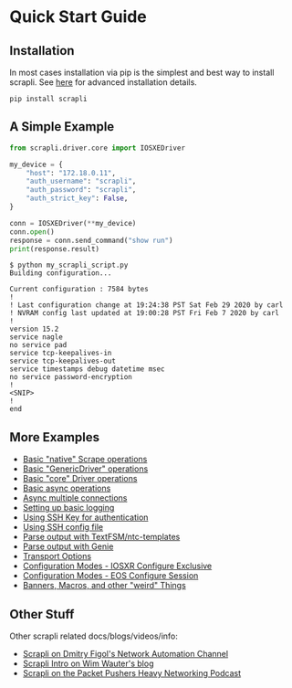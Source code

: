 # Quick Start Guide


## Installation

In most cases installation via pip is the simplest and best way to install scrapli.
See [here](/user_guide/installation) for advanced installation details.

```
pip install scrapli
```


## A Simple Example

```python
from scrapli.driver.core import IOSXEDriver

my_device = {
    "host": "172.18.0.11",
    "auth_username": "scrapli",
    "auth_password": "scrapli",
    "auth_strict_key": False,
}

conn = IOSXEDriver(**my_device)
conn.open()
response = conn.send_command("show run")
print(response.result)
```

```
$ python my_scrapli_script.py
Building configuration...

Current configuration : 7584 bytes
!
! Last configuration change at 19:24:38 PST Sat Feb 29 2020 by carl
! NVRAM config last updated at 19:00:28 PST Fri Feb 7 2020 by carl
!
version 15.2
service nagle
no service pad
service tcp-keepalives-in
service tcp-keepalives-out
service timestamps debug datetime msec
no service password-encryption
!
<SNIP>
!
end
```


## More Examples

- [Basic "native" Scrape operations](https://github.com/carlmontanari/scrapli/tree/master/examples/basic_usage/scrapli_driver.py)
- [Basic "GenericDriver" operations](https://github.com/carlmontanari/scrapli/tree/master/examples/basic_usage/generic_driver.py)
- [Basic "core" Driver operations](https://github.com/carlmontanari/scrapli/tree/master/examples/basic_usage/iosxe_driver.py)
- [Basic async operations](https://github.com/carlmontanari/scrapli/tree/master/examples/async_usage/async_iosxe_driver.py)
- [Async multiple connections](https://github.com/carlmontanari/scrapli/tree/master/examples/async_usage/async_multiple_connections.py)
- [Setting up basic logging](https://github.com/carlmontanari/scrapli/tree/master/examples/logging/basic_logging.py)
- [Using SSH Key for authentication](https://github.com/carlmontanari/scrapli/tree/master/examples/ssh_keys/ssh_keys.py)
- [Using SSH config file](https://github.com/carlmontanari/scrapli/tree/master/examples/ssh_config_files/ssh_config_file.py)
- [Parse output with TextFSM/ntc-templates](https://github.com/carlmontanari/scrapli/tree/master/examples/structured_data/structured_data_textfsm.py)
- [Parse output with Genie](https://github.com/carlmontanari/scrapli/tree/master/examples/structured_data/structured_data_genie.py)
- [Transport Options](https://github.com/carlmontanari/scrapli/tree/master/examples/transport_options/system_ssh_args.py)
- [Configuration Modes - IOSXR Configure Exclusive](https://github.com/carlmontanari/scrapli/tree/master/examples/configuration_modes/iosxr_configure_exclusive.py)
- [Configuration Modes - EOS Configure Session](https://github.com/carlmontanari/scrapli/tree/master/examples/configuration_modes/eos_configure_session.py)
- [Banners, Macros, and other "weird" Things](https://github.com/carlmontanari/scrapli/tree/master/examples/banners_macros_etc/iosxe_banners_macros_etc.py)


## Other Stuff

Other scrapli related docs/blogs/videos/info:

- [Scrapli on Dmitry Figol's Network Automation Channel](https://www.youtube.com/watch?v=OJa2typq7yI)
- [Scrapli Intro on Wim Wauter's blog](https://blog.wimwauters.com/networkprogrammability/2020-04-09_scrapli_introduction/)
- [Scrapli on the Packet Pushers Heavy Networking Podcast](https://packetpushers.net/podcast/heavy-networking-532-scrapli-is-a-netmiko-alternative/)
